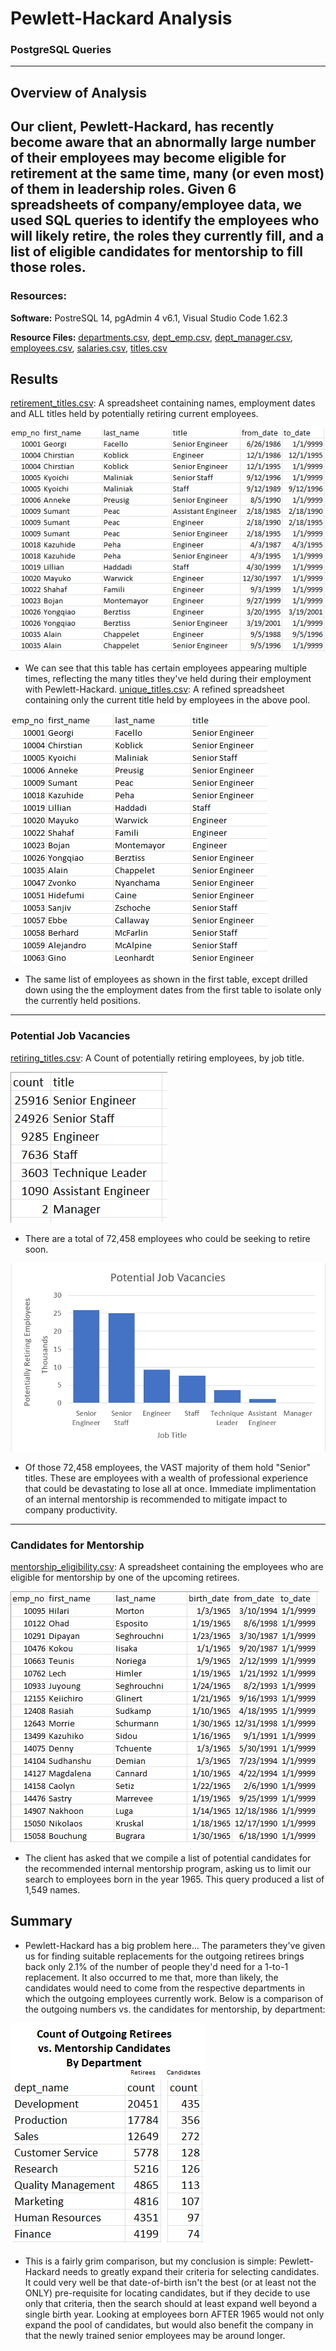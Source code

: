 # Pewlett-Hackard Analysis
### PostgreSQL Queries
---
## Overview of Analysis
Our client, Pewlett-Hackard, has recently become aware that an abnormally large number of their employees may become eligible for retirement at the same time, many (or even most) of them in leadership roles.  Given 6 spreadsheets of company/employee data, we used SQL queries to identify the employees who will likely retire, the roles they currently fill, and a list of eligible candidates for mentorship to fill those roles.
---
### Resources:
**Software:** PostreSQL 14, pgAdmin 4 v6.1, Visual Studio Code 1.62.3

**Resource Files:** [departments.csv](https://github.com/ZeroDarkHardy/Pewlett-Hackard_analysis/blob/main/Data/departments.csv), [dept_emp.csv](https://github.com/ZeroDarkHardy/Pewlett-Hackard_analysis/blob/main/Data/dept_emp.csv), [dept_manager.csv](https://github.com/ZeroDarkHardy/Pewlett-Hackard_analysis/blob/main/Data/dept_manager.csv), [employees.csv](https://github.com/ZeroDarkHardy/Pewlett-Hackard_analysis/blob/main/Data/employees.csv), [salaries.csv](https://github.com/ZeroDarkHardy/Pewlett-Hackard_analysis/blob/main/Data/salaries.csv), [titles.csv](https://github.com/ZeroDarkHardy/Pewlett-Hackard_analysis/blob/main/Data/titles.csv)

## Results

[retirement_titles.csv](https://github.com/ZeroDarkHardy/Pewlett-Hackard_analysis/blob/main/Data/retirement_titles.csv): A spreadsheet containing names, employment dates and ALL titles held by potentially retiring current employees.

![retirement_titles.png](https://github.com/ZeroDarkHardy/Pewlett-Hackard_analysis/blob/main/Resources/retirement_titles.png)

- We can see that this table has certain employees appearing multiple times, reflecting the many titles they've held during their employment with Pewlett-Hackard.
[unique_titles.csv](https://github.com/ZeroDarkHardy/Pewlett-Hackard_analysis/blob/main/Data/unique_titles.csv): A refined spreadsheet containing only the current title held by employees in the above pool.

![unique_titles.png](https://github.com/ZeroDarkHardy/Pewlett-Hackard_analysis/blob/main/Resources/unique_titles.png)

- The same list of employees as shown in the first table, except drilled down using the the employment dates from the first table to isolate only the currently held positions.
---
### Potential Job Vacancies
[retiring_titles.csv](https://github.com/ZeroDarkHardy/Pewlett-Hackard_analysis/blob/main/Data/retiring_titles.csv): A Count of potentially retiring employees, by job title.

![retiring_titles.png](https://github.com/ZeroDarkHardy/Pewlett-Hackard_analysis/blob/main/Resources/retiring_titles.png)

- There are a total of 72,458 employees who could be seeking to retire soon.

![retiring_titles_barchart.png](https://github.com/ZeroDarkHardy/Pewlett-Hackard_analysis/blob/main/Resources/retiring_titles_barchart.png)

- Of those 72,458 employees, the VAST majority of them hold "Senior" titles.  These are employees with a wealth of professional experience that could be devastating to lose all at once.  Immediate implimentation of an internal mentorship is recommended to mitigate impact to company productivity.
---
### Candidates for Mentorship
[mentorship_eligibility.csv](https://github.com/ZeroDarkHardy/Pewlett-Hackard_analysis/blob/main/Data/mentorship_eligibility.csv): A spreadsheet containing the employees who are eligible for mentorship by one of the upcoming retirees.

![mentorship_eligibility.png](https://github.com/ZeroDarkHardy/Pewlett-Hackard_analysis/blob/main/Resources/mentorship_eligibility.png)

- The client has asked that we compile a list of potential candidates for the recommended internal mentorship program, asking us to limit our search to employees born in the year 1965.  This query produced a list of 1,549 names.

## Summary
- Pewlett-Hackard has a big problem here...  The parameters they've given us for finding suitable replacements for the outgoing retirees brings back only 2.1% of the number of people they'd need for a 1-to-1 replacement.  It also occurred to me that, more than likely, the candidates would need to come from the respective departments in which the outgoing employees currently work. Below is a comparison of the outgoing numbers vs. the candidates for mentorship, by department:

![retiree_vs_candidate_counts.png](https://github.com/ZeroDarkHardy/Pewlett-Hackard_analysis/blob/main/Resources/retiree_vs_candidate_counts.png)

- This is a fairly grim comparison, but my conclusion is simple: Pewlett-Hackard needs to greatly expand their criteria for selecting candidates.  It could very well be that date-of-birth isn't the best (or at least not the ONLY) pre-requisite for locating candidates, but if they decide to use only that criteria, then the search should at least expand well beyond a single birth year.  Looking at employees born AFTER 1965 would not only expand the pool of candidates, but would also benefit the company in that the newly trained senior employees may be around longer.